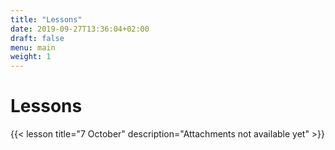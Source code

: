 ```yaml
---
title: "Lessons"
date: 2019-09-27T13:36:04+02:00
draft: false
menu: main
weight: 1
---
```


# Lessons

{{< lesson 
	title="7 October"
	description="Attachments not available yet" >}}